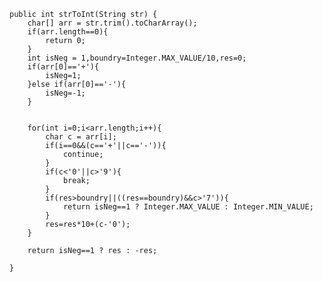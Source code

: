     public int strToInt(String str) {
        char[] arr = str.trim().toCharArray();
        if(arr.length==0){
            return 0;
        }
        int isNeg = 1,boundry=Integer.MAX_VALUE/10,res=0;
        if(arr[0]=='+'){
            isNeg=1;
        }else if(arr[0]=='-'){
            isNeg=-1;
        }


        for(int i=0;i<arr.length;i++){
            char c = arr[i];
            if(i==0&&(c=='+'||c=='-')){
                continue;
            }
            if(c<'0'||c>'9'){
                break;
            }
            if(res>boundry||((res==boundry)&&c>'7')){
                return isNeg==1 ? Integer.MAX_VALUE : Integer.MIN_VALUE;
            }
            res=res*10+(c-'0');
        }

        return isNeg==1 ? res : -res;

    }
